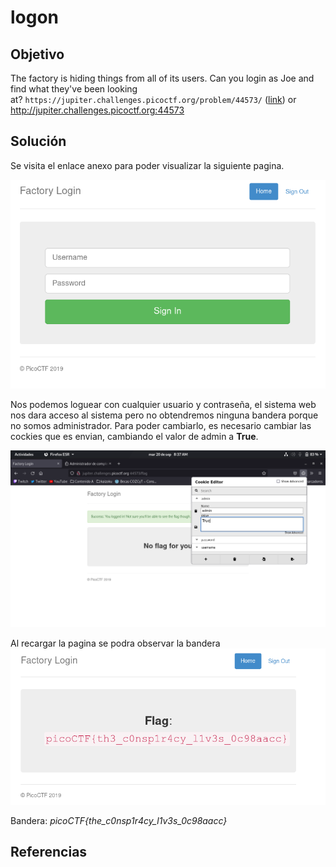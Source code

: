 # logon

## Objetivo

The factory is hiding things from all of its users. Can you login as Joe and find what they've been looking at? `https://jupiter.challenges.picoctf.org/problem/44573/` ([link](https://jupiter.challenges.picoctf.org/problem/44573/)) or http://jupiter.challenges.picoctf.org:44573

## Solución

Se visita el enlace anexo para poder visualizar la siguiente pagina.

![img1-index](img1-index.png)

Nos podemos loguear con cualquier usuario y contraseña, el sistema web nos dara acceso al sistema pero no obtendremos ninguna bandera porque no somos administrador.
Para poder cambiarlo, es necesario cambiar las cockies que es envian, cambiando el valor de admin a **True**. 

![img2-CambioCockies](img2-CambioCockies.png)

Al recargar la pagina se podra observar la bandera
![img3-bandera](img3-bandera.png)

Bandera: *picoCTF{the_c0nsp1r4cy_l1v3s_0c98aacc}*

## Referencias
